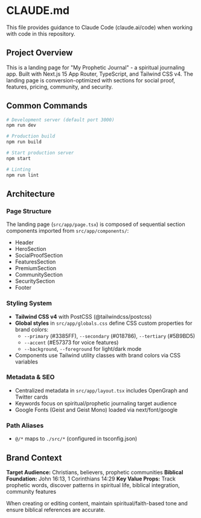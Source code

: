 # CLAUDE.md

This file provides guidance to Claude Code (claude.ai/code) when working with code in this repository.

## Project Overview

This is a landing page for "My Prophetic Journal" - a spiritual journaling app. Built with Next.js 15 App Router, TypeScript, and Tailwind CSS v4. The landing page is conversion-optimized with sections for social proof, features, pricing, community, and security.

## Common Commands

```bash
# Development server (default port 3000)
npm run dev

# Production build
npm run build

# Start production server
npm start

# Linting
npm run lint
```

## Architecture

### Page Structure
The landing page (`src/app/page.tsx`) is composed of sequential section components imported from `src/app/components/`:
- Header
- HeroSection
- SocialProofSection
- FeaturesSection
- PremiumSection
- CommunitySection
- SecuritySection
- Footer

### Styling System
- **Tailwind CSS v4** with PostCSS (@tailwindcss/postcss)
- **Global styles** in `src/app/globals.css` define CSS custom properties for brand colors:
  - `--primary` (#3385FF), `--secondary` (#018786), `--tertiary` (#5B9BD5)
  - `--accent` (#E57373 for voice features)
  - `--background`, `--foreground` for light/dark mode
- Components use Tailwind utility classes with brand colors via CSS variables

### Metadata & SEO
- Centralized metadata in `src/app/layout.tsx` includes OpenGraph and Twitter cards
- Keywords focus on spiritual/prophetic journaling target audience
- Google Fonts (Geist and Geist Mono) loaded via next/font/google

### Path Aliases
- `@/*` maps to `./src/*` (configured in tsconfig.json)

## Brand Context

**Target Audience:** Christians, believers, prophetic communities
**Biblical Foundation:** John 16:13, 1 Corinthians 14:29
**Key Value Props:** Track prophetic words, discover patterns in spiritual life, biblical integration, community features

When creating or editing content, maintain spiritual/faith-based tone and ensure biblical references are accurate.